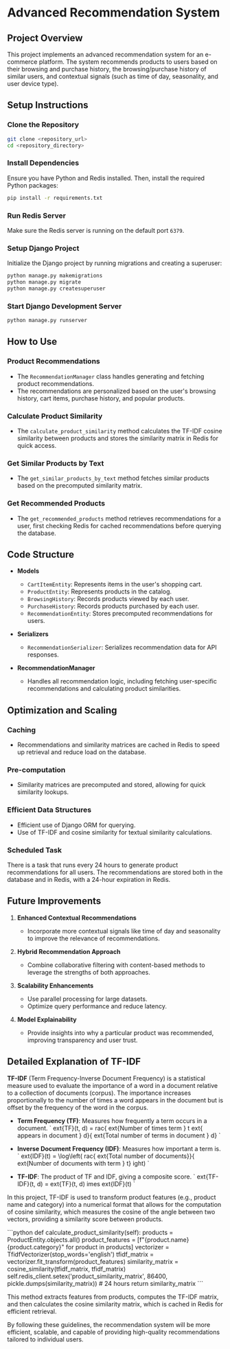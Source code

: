 # Advanced Recommendation System

## Project Overview

This project implements an advanced recommendation system for an e-commerce platform. The system recommends products to
users based on their browsing and purchase history, the browsing/purchase history of similar users, and contextual
signals (such as time of day, seasonality, and user device type).

## Setup Instructions

### Clone the Repository

```sh
git clone <repository_url>
cd <repository_directory>
```

### Install Dependencies

Ensure you have Python and Redis installed. Then, install the required Python packages:

```sh
pip install -r requirements.txt
```

### Run Redis Server

Make sure the Redis server is running on the default port `6379`.

### Setup Django Project

Initialize the Django project by running migrations and creating a superuser:

```sh
python manage.py makemigrations
python manage.py migrate
python manage.py createsuperuser
```

### Start Django Development Server

```sh
python manage.py runserver
```

## How to Use

### Product Recommendations

- The `RecommendationManager` class handles generating and fetching product recommendations.
- The recommendations are personalized based on the user's browsing history, cart items, purchase history, and popular
  products.

### Calculate Product Similarity

- The `calculate_product_similarity` method calculates the TF-IDF cosine similarity between products and stores the
  similarity matrix in Redis for quick access.

### Get Similar Products by Text

- The `get_similar_products_by_text` method fetches similar products based on the precomputed similarity matrix.

### Get Recommended Products

- The `get_recommended_products` method retrieves recommendations for a user, first checking Redis for cached
  recommendations before querying the database.

## Code Structure

- **Models**
    - `CartItemEntity`: Represents items in the user's shopping cart.
    - `ProductEntity`: Represents products in the catalog.
    - `BrowsingHistory`: Records products viewed by each user.
    - `PurchaseHistory`: Records products purchased by each user.
    - `RecommendationEntity`: Stores precomputed recommendations for users.

- **Serializers**
    - `RecommendationSerializer`: Serializes recommendation data for API responses.

- **RecommendationManager**
    - Handles all recommendation logic, including fetching user-specific recommendations and calculating product
      similarities.

## Optimization and Scaling

### Caching

- Recommendations and similarity matrices are cached in Redis to speed up retrieval and reduce load on the database.

### Pre-computation

- Similarity matrices are precomputed and stored, allowing for quick similarity lookups.

### Efficient Data Structures

- Efficient use of Django ORM for querying.
- Use of TF-IDF and cosine similarity for textual similarity calculations.

### Scheduled Task

There is a task that runs every 24 hours to generate product recommendations for all users. The recommendations are
stored both in the database and in Redis, with a 24-hour expiration in Redis.

## Future Improvements

1. **Enhanced Contextual Recommendations**
    - Incorporate more contextual signals like time of day and seasonality to improve the relevance of recommendations.

2. **Hybrid Recommendation Approach**
    - Combine collaborative filtering with content-based methods to leverage the strengths of both approaches.

3. **Scalability Enhancements**
    - Use parallel processing for large datasets.
    - Optimize query performance and reduce latency.

4. **Model Explainability**
    - Provide insights into why a particular product was recommended, improving transparency and user trust.

## Detailed Explanation of TF-IDF

**TF-IDF** (Term Frequency-Inverse Document Frequency) is a statistical measure used to evaluate the importance of a
word in a document relative to a collection of documents (corpus). The importance increases proportionally to the number
of times a word appears in the document but is offset by the frequency of the word in the corpus.

- **Term Frequency (TF)**: Measures how frequently a term occurs in a document.
  \`
  ext{TF}(t, d) = rac{ ext{Number of times term } t ext{ appears in document } d}{ ext{Total number of terms in
  document } d}
  \`

- **Inverse Document Frequency (IDF)**: Measures how important a term is.
  \`
  ext{IDF}(t) = \log\left( rac{ ext{Total number of documents}}{ ext{Number of documents with term } t}
  ight)
  \`

- **TF-IDF**: The product of TF and IDF, giving a composite score.
  \`
  ext{TF-IDF}(t, d) = ext{TF}(t, d)    imes ext{IDF}(t)
  \`

In this project, TF-IDF is used to transform product features (e.g., product name and category) into a numerical format
that allows for the computation of cosine similarity, which measures the cosine of the angle between two vectors,
providing a similarity score between products.

\`\`\`python
def calculate_product_similarity(self):
products = ProductEntity.objects.all()
product_features = [f"{product.name} {product.category}" for product in products]
vectorizer = TfidfVectorizer(stop_words='english')
tfidf_matrix = vectorizer.fit_transform(product_features)
similarity_matrix = cosine_similarity(tfidf_matrix, tfidf_matrix)
self.redis_client.setex('product_similarity_matrix', 86400, pickle.dumps(similarity_matrix))  # 24 hours
return similarity_matrix
\`\`\`

This method extracts features from products, computes the TF-IDF matrix, and then calculates the cosine similarity
matrix, which is cached in Redis for efficient retrieval.

By following these guidelines, the recommendation system will be more efficient, scalable, and capable of providing
high-quality recommendations tailored to individual users.
